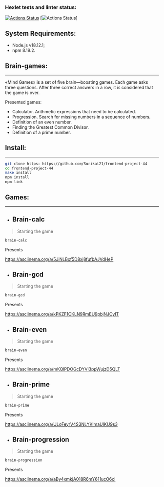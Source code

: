### Hexlet tests and linter status:
[![Actions Status](https://github.com/Surikat21/frontend-project-44/workflows/hexlet-check/badge.svg)](https://github.com/Surikat21/frontend-project-44/actions)
[![Actions Status](https://codeclimate.com/github/Surikat21/frontend-project-44)]


## System Requirements:
- Node.js v18.12.1;
- npm 8.19.2.

## Brain-games:
---
«Mind Games» is a set of five brain—boosting games. Each game asks three questions. After three correct answers in a row, it is considered that the game is over.

Presented games:
- Calculator. Arithmetic expressions that need to be calculated.
- Progression. Search for missing numbers in a sequence of numbers.
- Definition of an even number.
- Finding the Greatest Common Divisor.
- Definition of a prime number.

## Install:
---
```sh
git clone https: https://github.com/Surikat21/frontend-project-44
cd frontend-project-44
make install
npm install
npm link
```

## Games:
---
- ## Brain-calc
> Starting the game
```sh
brain-calc
```
Presents

https://asciinema.org/a/5JiNLBxf5D8xj8fufbAJVdHeP

- ## Brain-gcd
> Starting the game
```sh
brain-gcd
```
Presents

https://asciinema.org/a/kPKZF1CKLN9RmEU9pbjNJCyIT

- ## Brain-even
> Starting the game
```sh
brain-even
```
Presents

https://asciinema.org/a/mKQlPDOGcDYVi3ppWujzD5QLT

- ## Brain-prime
> Starting the game
```sh
brain-prime
```
Presents

https://asciinema.org/a/ULoFeyrV4S3NLYKlmaUIKU9s3

- ## Brain-progression
> Starting the game
```sh
brain-progression
```
Presents

https://asciinema.org/a/aBy4xmkjA018R6mY611ucO6cl



